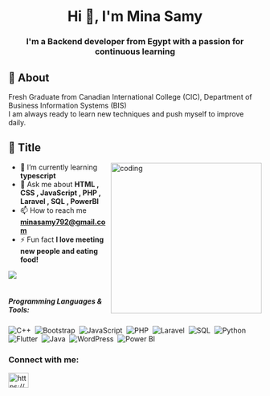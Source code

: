 <h1 align="center">Hi 👋, I'm Mina Samy</h1>
<h3 align="center">I'm a Backend developer from Egypt with a passion for continuous learning</h3>

## 🧐 About
Fresh Graduate from Canadian International College (CIC), Department of Business Information Systems (BIS) <br>
 I am always ready to learn new techniques and push myself to improve daily.


## 📝 Title 
<img align= "right" alt="coding" style="width: 300px;" src="https://camo.githubusercontent.com/4d9f5ecceb711eec6e2018f38a5677dc657c9738d4a65ba3b928c41c0a45b439/68747470733a2f2f6d69726f2e6d656469756d2e636f6d2f6d61782f313336302f302a37513379765349765f7430696f4a2d5a2e676966">

- 🌱 I’m currently learning **typescript**
- 💬 Ask me about **HTML , CSS , JavaScript , PHP , Laravel , SQL , PowerBI**
- 📫 How to reach me **minasamy792@gmail.com**
- ⚡ Fun fact **I love meeting new people and eating food!**

<img src="https://user-images.githubusercontent.com/73097560/115834477-dbab4500-a447-11eb-908a-139a6edaec5c.gif"><br><br>

##### <b>Programming Languages & Tools:</b>

![C++](https://img.shields.io/badge/-C++-05122A?style=flat&logo=C%2B%2B&logoColor=00599C)&nbsp;
![Bootstrap](https://img.shields.io/badge/-Bootstrap-05122A?style=flat&logo=bootstrap)&nbsp;
![JavaScript](https://img.shields.io/badge/-JavaScript-05122A?style=flat&logo=javascript)&nbsp;
![PHP](https://img.shields.io/badge/-PHP-05122A?style=flat&logo=php)&nbsp;
![Laravel](https://img.shields.io/badge/-Laravel-05122A?style=flat&logo=laravel)&nbsp;
![SQL](https://img.shields.io/badge/-SQL-05122A?style=flat&logo=mysql)&nbsp;
![Python](https://img.shields.io/badge/-Python-05122A?style=flat&logo=python)&nbsp;
![Flutter](https://img.shields.io/badge/-Flutter-05122A?style=flat&logo=flutter)&nbsp;
![Java](https://img.shields.io/badge/-Java-05122A?style=flat&logo=java)&nbsp;
![WordPress](https://img.shields.io/badge/-WordPress-05122A?style=flat&logo=wordpress)&nbsp;
![Power BI](https://img.shields.io/badge/-Power%20BI-05122A?style=flat&logo=power-bi)&nbsp;



<h3 align="left">Connect with me:</h3>
   <p align="left">
        <a href="https://www.linkedin.com/in/mina-samy-34b256240/" target="blank"><img align="center" src="https://raw.githubusercontent.com/rahuldkjain/github-profile-readme-generator/master/src/images/icons/Social/linked-in-alt.svg" alt="https://www.linkedin.com/in/abdelrahman-hani-901442261" height="30" width="40" /></a>
        </p>
        
